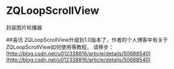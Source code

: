 # ZQLoopScrollView
封装图片轮播器

##喜讯
ZQLoopScrollView升级到1.0版本了，作者的个人博客中有关于ZQLoopScrollView如何使用等教程，
请移步：[http://blog.csdn.net/u012338816/article/details/50688540](http://blog.csdn.net/u012338816/article/details/50688540)